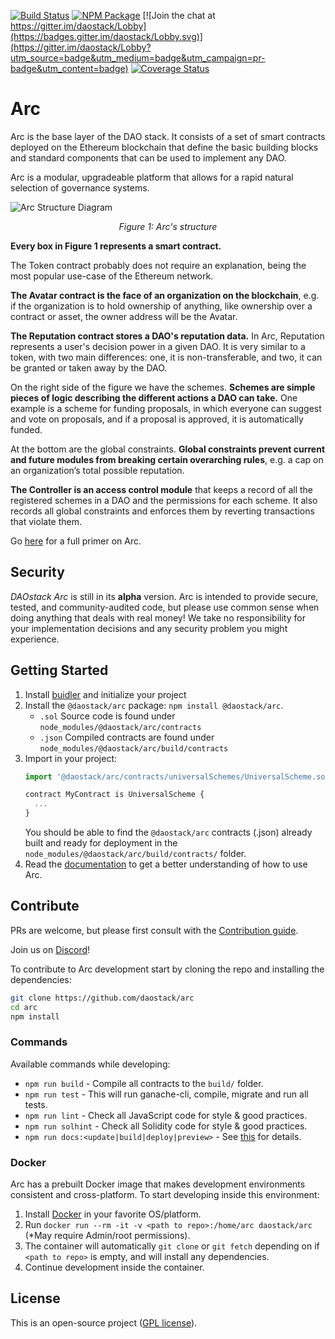 [![Build Status](https://travis-ci.org/daostack/arc.svg?branch=master)](https://travis-ci.org/daostack/arc)
[![NPM Package](https://img.shields.io/npm/v/@daostack/arc.svg?style=flat-square)](https://www.npmjs.org/package/@daostack/arc)
[![Join the chat at https://gitter.im/daostack/Lobby](https://badges.gitter.im/daostack/Lobby.svg)](https://gitter.im/daostack/Lobby?utm_source=badge&utm_medium=badge&utm_campaign=pr-badge&utm_content=badge)
[![Coverage Status](https://coveralls.io/repos/github/daostack/arc/badge.svg?branch=solccover)](https://coveralls.io/github/daostack/arc?branch=solccover)
# Arc

Arc is the base layer of the DAO stack. It consists of a set of smart contracts deployed on the Ethereum blockchain that define the basic building blocks and standard components that can be used to implement any DAO.

Arc is a modular, upgradeable platform that allows for a rapid natural selection of governance systems.

![Arc Structure Diagram](https://user-images.githubusercontent.com/5414803/51004260-d7252180-1507-11e9-9be7-2018dbc7452d.jpeg)
*<p align="center">Figure 1: Arc's structure</p>*

**Every box in Figure 1 represents a smart contract.**

The Token contract probably does not require an explanation, being the most popular use-case of the Ethereum network.

**The Avatar contract is the face of an organization on the blockchain**, e.g. if the organization is to hold ownership of anything, like ownership over a contract or asset, the owner address will be the Avatar.

**The Reputation contract stores a DAO's reputation data.** In Arc, Reputation represents a user's decision power in a given DAO. It is very similar to a token, with two main differences: one, it is non-transferable, and two, it can be granted or taken away by the DAO.

On the right side of the figure we have the schemes. **Schemes are simple pieces of logic describing the different actions a DAO can take.** One example is a scheme for funding proposals, in which everyone can suggest and vote on proposals, and if a proposal is approved, it is automatically funded.

At the bottom are the global constraints. **Global constraints prevent current and future modules from breaking certain overarching rules**, e.g. a cap on an organization’s total possible reputation.

**The Controller is an access control module** that keeps a record of all the registered schemes in a DAO and the permissions for each scheme. It also records all global constraints and enforces them by reverting transactions that violate them.

Go [here](https://medium.com/daostack/the-arc-platform-2353229a32fc) for a full primer on Arc.

## Security
*DAOstack Arc* is still in its **alpha** version.
Arc is intended to provide secure, tested, and community-audited code, but please use common sense when doing anything that deals with real money!
We take no responsibility for your implementation decisions and any security problem you might experience.

## Getting Started

1. Install [buidler](https://buidler.dev/getting-started/#quick-start) and initialize your project
2. Install the `@daostack/arc` package:  `npm install @daostack/arc`.
    - `.sol` Source code is found under `node_modules/@daostack/arc/contracts`
    - `.json` Compiled contracts are found under `node_modules/@daostack/arc/build/contracts`
3. Import in your project:
    ```JavaScript
    import '@daostack/arc/contracts/universalSchemes/UniversalScheme.sol';

    contract MyContract is UniversalScheme {
      ...
    }
    ```
    You should be able to find the `@daostack/arc` contracts (<contract>.json) already built and ready for deployment in the `node_modules/@daostack/arc/build/contracts/` folder.
4. Read the [documentation](https://daostack.github.io/arc/) to get a better understanding of how to use Arc.

## Contribute

PRs are welcome, but please first consult with the [Contribution guide](https://github.com/daostack/arc/blob/master/CONTRIBUTING.md).

Join us on [Discord](https://daostack.io/community)!

To contribute to Arc development start by cloning the repo and installing the dependencies:
```sh
git clone https://github.com/daostack/arc
cd arc
npm install
```
### Commands

Available commands while developing:

- `npm run build` - Compile all contracts to the `build/` folder.
- `npm run test` - This will run ganache-cli, compile, migrate and run all tests.
- `npm run lint` - Check all JavaScript code for style & good practices.
- `npm run solhint` - Check all Solidity code for style & good practices.
- `npm run docs:<update|build|deploy|preview>` - See [this](docs#contributing-to-arc-docs) for details.

### Docker
Arc has a prebuilt Docker image that makes development environments consistent and cross-platform.
To start developing inside this environment:

1. Install [Docker](https://www.docker.com/community-edition#/download) in your favorite OS/platform.
2. Run `docker run --rm -it -v <path to repo>:/home/arc daostack/arc` (*May require Admin/root permissions).
2. The container will automatically `git clone` or `git fetch` depending on if `<path to repo>` is empty, and will install any dependencies.
3. Continue development inside the container.

## License

This is an open-source project ([GPL license](https://github.com/daostack/arc/blob/master/LICENSE)).
